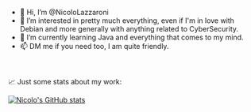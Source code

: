 - 👋 Hi, I’m @NicoloLazzaroni
- 👀 I’m interested in pretty much everything, even if I'm in love with Debian and more generally with anything related to CyberSecurity.
- 🌱 I’m currently learning Java and everything that comes to my mind. 
- 📫 DM me if you need too, I am quite friendly.<br><br><br>

📈 Just some stats about my work:

[![Nicolo's GitHub stats](https://github-readme-stats.vercel.app/api?username=NicoloLazzaroni&theme=dark)](https://github.com/NicoloLazzaroni)
